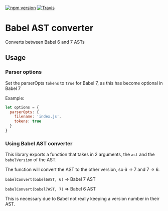 [![npm version](https://badge.fury.io/js/babel-ast-converter.svg)](https://badge.fury.io/js/babel-ast-converter)
[![Travis](https://travis-ci.org/DeMoorJasper/babel-ast-converter.svg?branch=master)](https://travis-ci.org/DeMoorJasper/babel-ast-converter)

# Babel AST converter

Converts between Babel 6 and 7 ASTs

## Usage

### Parser options

Set the parserOpts `tokens` to `true` for Babel 7, as this has become optional in Babel 7

Example:

```Javascript
let options = {
  parserOpts: {
    filename: 'index.js',
    tokens: true
  }
}
```

### Using Babel AST converter

This library exports a function that takes in 2 arguments, the `ast` and the `babelVersion` of the AST.

The function will convert the AST to the other version, so 6 => 7 and 7 => 6.

`babelConvert(babel6AST, 6)` => Babel 7 AST

`babelConvert(babel7AST, 7)` => Babel 6 AST

This is necessary due to Babel not really keeping a version number in their AST.
